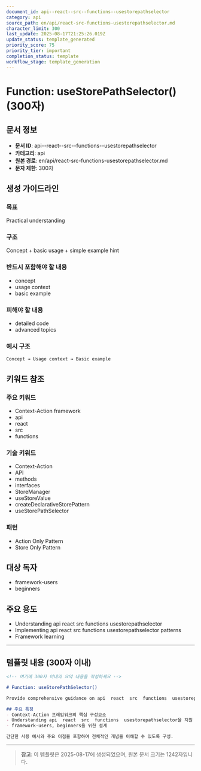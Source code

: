 ```yaml
---
document_id: api--react--src--functions--usestorepathselector
category: api
source_path: en/api/react-src-functions-usestorepathselector.md
character_limit: 300
last_update: 2025-08-17T21:25:26.019Z
update_status: template_generated
priority_score: 75
priority_tier: important
completion_status: template
workflow_stage: template_generation
---
```


# Function: useStorePathSelector() (300자)

## 문서 정보
- **문서 ID**: api--react--src--functions--usestorepathselector
- **카테고리**: api
- **원본 경로**: en/api/react-src-functions-usestorepathselector.md
- **문자 제한**: 300자

## 생성 가이드라인

### 목표
Practical understanding

### 구조
Concept + basic usage + simple example hint

### 반드시 포함해야 할 내용
- concept
- usage context
- basic example

### 피해야 할 내용  
- detailed code
- advanced topics

### 예시 구조
```
Concept → Usage context → Basic example
```

## 키워드 참조

### 주요 키워드
- Context-Action framework
- api
- react
- src
- functions

### 기술 키워드
- Context-Action
- API
- methods
- interfaces
- StoreManager
- useStoreValue
- createDeclarativeStorePattern
- useStorePathSelector

### 패턴
- Action Only Pattern
- Store Only Pattern

## 대상 독자
- framework-users
- beginners

## 주요 용도
- Understanding api  react  src  functions  usestorepathselector
- Implementing api  react  src  functions  usestorepathselector patterns
- Framework learning

---

## 템플릿 내용 (300자 이내)

```markdown
<!-- 여기에 300자 이내의 요약 내용을 작성하세요 -->

# Function: useStorePathSelector()

Provide comprehensive guidance on api  react  src  functions  usestorepathselector

## 주요 특징
- Context-Action 프레임워크의 핵심 구성요소
- Understanding api  react  src  functions  usestorepathselector을 지원
- framework-users, beginners을 위한 설계

간단한 사용 예시와 주요 이점을 포함하여 전체적인 개념을 이해할 수 있도록 구성.
```

---

> **참고**: 이 템플릿은 2025-08-17에 생성되었으며, 
> 원본 문서 크기는 1242자입니다.
